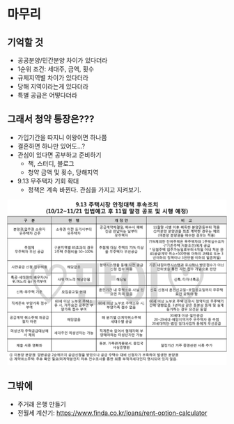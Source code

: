 
# 마무리

## 기억할 것
* 공공분양/민간분양 차이가 있다더라
* 1순위 조건: 세대주, 금액, 횟수
* 규제지역별 차이가 있다더라
* 당해 지역이라는게 있다더라
* 특별 공급은 어떻다더라

## 그래서 청약 통장은???
* 가입기간을 따지니 이왕이면 하나쯤
* 결혼하면 하나만 있어도...?
* 관심이 있다면 공부하고 준비하기
	* 책, 스터디, 블로그
	* 청약 금액 및 횟수, 당해지역
* 9.13 무주택자 기회 확대
	* 정책은 계속 바뀐다. 관심을 가지고 지켜보기.

<img src="/assets/images/19.jpg">

## 그밖에
* 주거래 은행 만들기
* 전월세 계산기: https://www.finda.co.kr/loans/rent-option-calculator
  